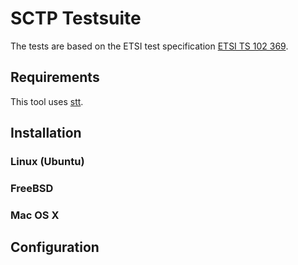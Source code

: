 # SCTP Testsuite

The tests are based on the ETSI test specification
[ETSI TS 102 369](http://www.etsi.org/deliver/etsi_ts/102300_102399/102369/01.01.01_60/ts_102369v010101p.pdf).

## Requirements
This tool uses [stt](https://github.com/nplab/stt).

## Installation
### Linux (Ubuntu)
### FreeBSD
### Mac OS X

## Configuration
